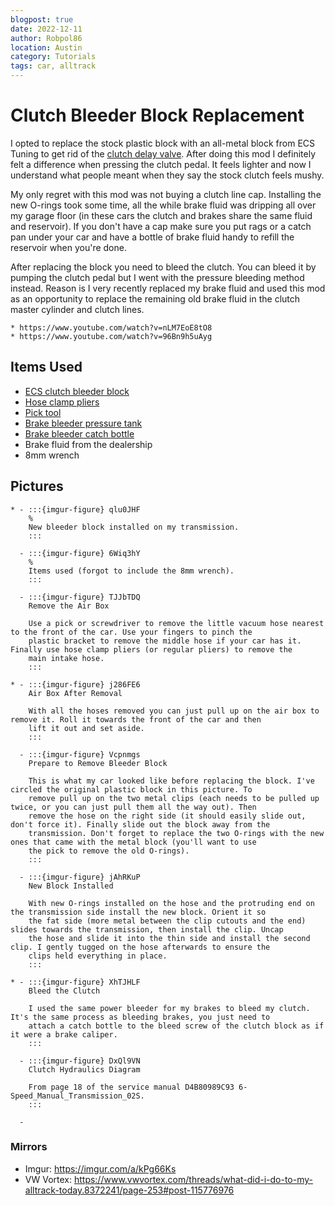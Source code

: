 ```yaml
---
blogpost: true
date: 2022-12-11
author: Robpol86
location: Austin
category: Tutorials
tags: car, alltrack
---
```


# Clutch Bleeder Block Replacement

[discussion]: https://www.vwvortex.com/threads/6-mt-owners-do-the-clutch-spring-mod.9119337/

I opted to replace the stock plastic block with an all-metal block from ECS Tuning to get rid of the
[clutch delay valve][discussion]. After doing this mod I definitely felt a difference when pressing the clutch pedal. It
feels lighter and now I understand what people meant when they say the stock clutch feels mushy.

My only regret with this mod was not buying a clutch line cap. Installing the new O-rings took some time, all the while brake
fluid was dripping all over my garage floor (in these cars the clutch and brakes share the same fluid and reservoir). If you
don't have a cap make sure you put rags or a catch pan under your car and have a bottle of brake fluid handy to refill the
reservoir when you're done.

After replacing the block you need to bleed the clutch. You can bleed it by pumping the clutch pedal but I went with the
pressure bleeding method instead. Reason is I very recently replaced my brake fluid and used this mod as an opportunity to
replace the remaining old brake fluid in the clutch master cylinder and clutch lines.

```{admonition} Instructional videos used
* https://www.youtube.com/watch?v=nLM7EoE8tO8
* https://www.youtube.com/watch?v=96Bn9h5uAyg
```

## Items Used

* [ECS clutch bleeder block](https://www.ecstuning.com/b-ecs-parts/6-speed-clutch-bleeder-block/001284ecs01kt/)
* [Hose clamp pliers](https://www.amazon.com/Astro-Pneumatic-Tool-94093-Multi-Cable/dp/B01JBL7TA2)
* [Pick tool](https://www.amazon.com/SWANLAKE-Ring-Gasket-Puller-Remover/dp/B09WM7RLFF)
* [Brake bleeder pressure tank](https://www.amazon.com/Motive-Products-European-Bleeder-Pressure/dp/B0002KM5L0)
* [Brake bleeder catch bottle](https://www.amazon.com/Motive-Products-1810-Bottle/dp/B008C8O026)
* Brake fluid from the dealership
* 8mm wrench

## Pictures

```{list-table}
* - :::{imgur-figure} qlu0JHF
    %
    New bleeder block installed on my transmission.
    :::

  - :::{imgur-figure} 6Wiq3hY
    %
    Items used (forgot to include the 8mm wrench).
    :::

  - :::{imgur-figure} TJJbTDQ
    Remove the Air Box

    Use a pick or screwdriver to remove the little vacuum hose nearest to the front of the car. Use your fingers to pinch the
    plastic bracket to remove the middle hose if your car has it. Finally use hose clamp pliers (or regular pliers) to remove the
    main intake hose.
    :::

* - :::{imgur-figure} j286FE6
    Air Box After Removal

    With all the hoses removed you can just pull up on the air box to remove it. Roll it towards the front of the car and then
    lift it out and set aside.
    :::

  - :::{imgur-figure} Vcpnmgs
    Prepare to Remove Bleeder Block

    This is what my car looked like before replacing the block. I've circled the original plastic block in this picture. To
    remove pull up on the two metal clips (each needs to be pulled up twice, or you can just pull them all the way out). Then
    remove the hose on the right side (it should easily slide out, don't force it). Finally slide out the block away from the
    transmission. Don't forget to replace the two O-rings with the new ones that came with the metal block (you'll want to use
    the pick to remove the old O-rings).
    :::

  - :::{imgur-figure} jAhRKuP
    New Block Installed

    With new O-rings installed on the hose and the protruding end on the transmission side install the new block. Orient it so
    the fat side (more metal between the clip cutouts and the end) slides towards the transmission, then install the clip. Uncap
    the hose and slide it into the thin side and install the second clip. I gently tugged on the hose afterwards to ensure the
    clips held everything in place.
    :::

* - :::{imgur-figure} XhTJHLF
    Bleed the Clutch

    I used the same power bleeder for my brakes to bleed my clutch. It's the same process as bleeding brakes, you just need to
    attach a catch bottle to the bleed screw of the clutch block as if it were a brake caliper.
    :::

  - :::{imgur-figure} DxQl9VN
    Clutch Hydraulics Diagram

    From page 18 of the service manual D4B80989C93 6-Speed_Manual_Transmission_02S.
    :::

  -
```

### Mirrors

* Imgur: https://imgur.com/a/kPg66Ks
* VW Vortex: https://www.vwvortex.com/threads/what-did-i-do-to-my-alltrack-today.8372241/page-253#post-115776976
